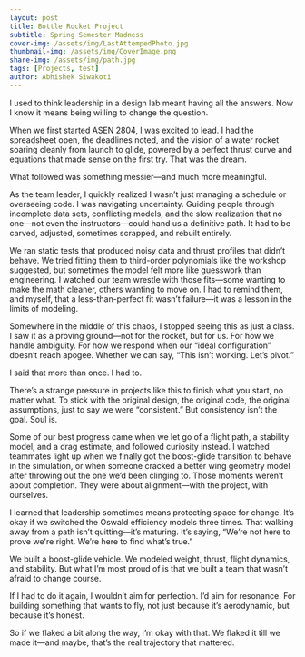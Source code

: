 ```yaml
---
layout: post
title: Bottle Rocket Project
subtitle: Spring Semester Madness
cover-img: /assets/img/LastAttempedPhoto.jpg
thumbnail-img: /assets/img/CoverImage.png
share-img: /assets/img/path.jpg
tags: [Projects, test]
author: Abhishek Siwakoti
---
```


I used to think leadership in a design lab meant having all the answers. Now I know it means being willing to change the question.

When we first started ASEN 2804, I was excited to lead. I had the spreadsheet open, the deadlines noted, and the vision of a water rocket soaring cleanly from launch to glide, powered by a perfect thrust curve and equations that made sense on the first try. That was the dream.

What followed was something messier—and much more meaningful.

As the team leader, I quickly realized I wasn’t just managing a schedule or overseeing code. I was navigating uncertainty. Guiding people through incomplete data sets, conflicting models, and the slow realization that no one—not even the instructors—could hand us a definitive path. It had to be carved, adjusted, sometimes scrapped, and rebuilt entirely.

We ran static tests that produced noisy data and thrust profiles that didn’t behave. We tried fitting them to third-order polynomials like the workshop suggested, but sometimes the model felt more like guesswork than engineering. I watched our team wrestle with those fits—some wanting to make the math cleaner, others wanting to move on. I had to remind them, and myself, that a less-than-perfect fit wasn’t failure—it was a lesson in the limits of modeling.

Somewhere in the middle of this chaos, I stopped seeing this as just a class. I saw it as a proving ground—not for the rocket, but for us. For how we handle ambiguity. For how we respond when our “ideal configuration” doesn’t reach apogee. Whether we can say, “This isn’t working. Let’s pivot.”

I said that more than once. I had to.

There’s a strange pressure in projects like this to finish what you start, no matter what. To stick with the original design, the original code, the original assumptions, just to say we were “consistent.” But consistency isn’t the goal. Soul is.

Some of our best progress came when we let go of a flight path, a stability model, and a drag estimate, and followed curiosity instead. I watched teammates light up when we finally got the boost-glide transition to behave in the simulation, or when someone cracked a better wing geometry model after throwing out the one we’d been clinging to. Those moments weren’t about completion. They were about alignment—with the project, with ourselves.

I learned that leadership sometimes means protecting space for change. It’s okay if we switched the Oswald efficiency models three times. That walking away from a path isn’t quitting—it’s maturing. It’s saying, “We’re not here to prove we're right. We’re here to find what’s true.”

We built a boost-glide vehicle. We modeled weight, thrust, flight dynamics, and stability. But what I’m most proud of is that we built a team that wasn’t afraid to change course.

If I had to do it again, I wouldn’t aim for perfection. I’d aim for resonance. For building something that wants to fly, not just because it’s aerodynamic, but because it’s honest.

So if we flaked a bit along the way, I’m okay with that. We flaked it till we made it—and maybe, that’s the real trajectory that mattered.
